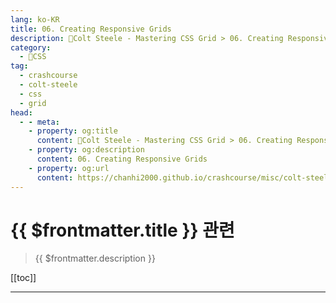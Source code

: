 ```yaml
---
lang: ko-KR
title: 06. Creating Responsive Grids
description: 🎨Colt Steele - Mastering CSS Grid > 06. Creating Responsive Grids
category:
  - 🎨CSS
tag: 
  - crashcourse
  - colt-steele
  - css
  - grid
head:
  - - meta:
    - property: og:title
      content: 🎨Colt Steele - Mastering CSS Grid > 06. Creating Responsive Grids
    - property: og:description
      content: 06. Creating Responsive Grids
    - property: og:url
      content: https://chanhi2000.github.io/crashcourse/misc/colt-steele-mastering-css-grid/06-creating-responsive-grids.html
---
```


# {{ $frontmatter.title }} 관련

> {{ $frontmatter.description }}

[[toc]]

---

<TagLinks />